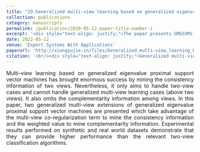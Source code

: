 ```yaml
---
title: "29.Generalized multi-view learning based on generalized eigenvalues proximal support vector machines"
collection: publications
category: manuscripts
permalink: /publication/2020-05-12-paper-title-number-1
excerpt: '<div style="text-align: justify;">The paper presents GMGSVMs and GMIGSVMs for generalized multi - view learning, uses an alternating algorithm for optimization, and proves their superiority via experiments.</div>'
date: 2022-05-12
venue: 'Expert Systems With Applications'
paperurl: 'http://xiongyujie.cn/files/Generalized_multi-view_learning_based_on_generalized_eigenvalues_proximal_support_vector_machines.pdf'
citation: '<br/><div style="text-align: justify;">Generalized multi-view learning based on generalized eigenvalues proximal support vector machines, X.-J. Xie* and Y.-J. Xiong, Expert Systems with Applications, 2022, 194 (1): 116491</div>'
---
```


<div style="text-align: justify;">Multi-view learning based on generalized eigenvalue proximal support vector machines has brought enormous success by mining the consistency information of two views. Nevertheless, it only aims to handle two-view cases and cannot handle generalized multi-view learning cases (above two views). It also omits the complementarity information among views. In this paper, two generalized multi-view extensions of generalized eigenvalue proximal support vector machines are presented which take advantage of the multi-view co-regularization term to mine the consistency information and the weighted value to mine complementarity information. Experimental results performed on synthetic and real world datasets demonstrate that they can provide higher performance than the relevant two-view classification algorithms.</div>

<br/>
